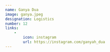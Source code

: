 ```yaml
---
name: Ganya Dua
image: ganya.jpeg
designation: Logistics
number: 12
links:
    -
        icon: instagram
        url: https://instagram.com/ganyah_dua
---
```

